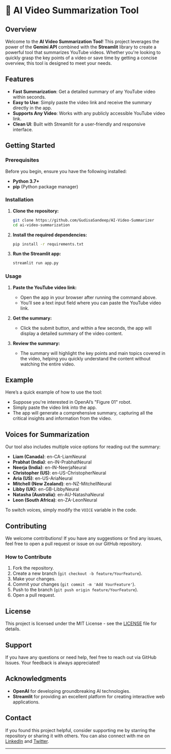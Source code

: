 

# 🎥 AI Video Summarization Tool

## Overview

Welcome to the **AI Video Summarization Tool**! This project leverages the power of the **Gemini API** combined with the **Streamlit** library to create a powerful tool that summarizes YouTube videos. Whether you're looking to quickly grasp the key points of a video or save time by getting a concise overview, this tool is designed to meet your needs.

## Features

- **Fast Summarization**: Get a detailed summary of any YouTube video within seconds.
- **Easy to Use**: Simply paste the video link and receive the summary directly in the app.
- **Supports Any Video**: Works with any publicly accessible YouTube video link.
- **Clean UI**: Built with Streamlit for a user-friendly and responsive interface.

## Getting Started

### Prerequisites

Before you begin, ensure you have the following installed:

- **Python 3.7+**
- **pip** (Python package manager)

### Installation

1. **Clone the repository:**

   ```bash
   git clone https://github.com/GudisaSandeep/AI-Video-Summarizer
   cd ai-video-summarization
   ```

2. **Install the required dependencies:**

   ```bash
   pip install -r requirements.txt
   ```

3. **Run the Streamlit app:**

   ```bash
   streamlit run app.py
   ```

### Usage

1. **Paste the YouTube video link:** 
   - Open the app in your browser after running the command above.
   - You’ll see a text input field where you can paste the YouTube video link.

2. **Get the summary:**
   - Click the submit button, and within a few seconds, the app will display a detailed summary of the video content.

3. **Review the summary:**
   - The summary will highlight the key points and main topics covered in the video, helping you quickly understand the content without watching the entire video.

## Example

Here’s a quick example of how to use the tool:

- Suppose you're interested in OpenAI’s "Figure 01" robot.
- Simply paste the video link into the app.
- The app will generate a comprehensive summary, capturing all the critical insights and information from the video.

## Voices for Summarization

Our tool also includes multiple voice options for reading out the summary:

- **Liam (Canada)**: en-CA-LiamNeural
- **Prabhat (India)**: en-IN-PrabhatNeural
- **Neerja (India)**: en-IN-NeerjaNeural
- **Christopher (US)**: en-US-ChristopherNeural
- **Aria (US)**: en-US-AriaNeural
- **Mitchell (New Zealand)**: en-NZ-MitchellNeural
- **Libby (UK)**: en-GB-LibbyNeural
- **Natasha (Australia)**: en-AU-NatashaNeural
- **Leon (South Africa)**: en-ZA-LeonNeural

To switch voices, simply modify the `VOICE` variable in the code.

## Contributing

We welcome contributions! If you have any suggestions or find any issues, feel free to open a pull request or issue on our GitHub repository.

### How to Contribute

1. Fork the repository.
2. Create a new branch (`git checkout -b feature/YourFeature`).
3. Make your changes.
4. Commit your changes (`git commit -m 'Add YourFeature'`).
5. Push to the branch (`git push origin feature/YourFeature`).
6. Open a pull request.

## License

This project is licensed under the MIT License - see the [LICENSE](LICENSE) file for details.

## Support

If you have any questions or need help, feel free to reach out via GitHub Issues. Your feedback is always appreciated!

## Acknowledgments

- **OpenAI** for developing groundbreaking AI technologies.
- **Streamlit** for providing an excellent platform for creating interactive web applications.

## Contact

If you found this project helpful, consider supporting me by starring the repository or sharing it with others. You can also connect with me on [LinkedIn](https://www.linkedin.com/in/yourprofile) and [Twitter](https://twitter.com/yourprofile).

---

